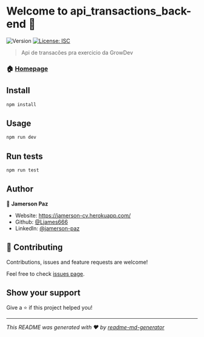 # Welcome to api_transactions_back-end 👋
![Version](https://img.shields.io/badge/version-1.0.0-blue.svg?cacheSeconds=2592000)
[![License: ISC](https://img.shields.io/badge/License-ISC-yellow.svg)](#)

> Api de transacões pra exercicio da GrowDev

### 🏠 [Homepage](https://growbank-api-backend.herokuapp.com/)

## Install

```sh
npm install
```

## Usage

```sh
npm run dev
```

## Run tests

```sh
npm run test
```

## Author

👤 **Jamerson Paz**

* Website: https://jamerson-cv.herokuapp.com/
* Github: [@Ljames666](https://github.com/Ljames666)
* LinkedIn: [@jamerson-paz](https://linkedin.com/in/jamerson-paz)

## 🤝 Contributing

Contributions, issues and feature requests are welcome!

Feel free to check [issues page](https://github.com/Ljames666/api_Transactions_Back-End/issues). 

## Show your support

Give a ⭐️ if this project helped you!


***
_This README was generated with ❤️ by [readme-md-generator](https://github.com/kefranabg/readme-md-generator)_